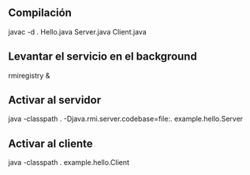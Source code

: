 ## Compilación
javac -d . Hello.java Server.java  Client.java 

## Levantar el servicio en el background
rmiregistry &

## Activar al servidor
java -classpath . -Djava.rmi.server.codebase=file:. example.hello.Server

## Activar al cliente
java  -classpath . example.hello.Client


